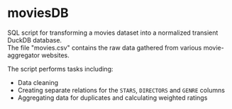 # moviesDB
SQL script for transforming a movies dataset into a normalized transient DuckDB database.\
The file "movies.csv" contains the raw data gathered from various movie-aggregator websites.

The script performs tasks including:
- Data cleaning
- Creating separate relations for the `STARS`, `DIRECTORS` and `GENRE`  columns
- Aggregating data for duplicates and calculating weighted ratings
